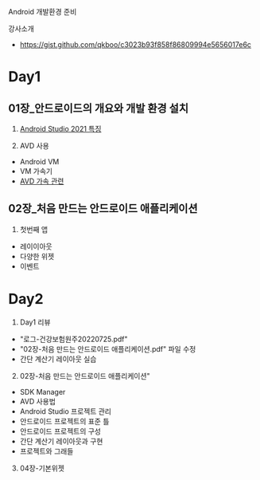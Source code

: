 Android 개발환경 준비

강사소개

- https://gist.github.com/qkboo/c3023b93f858f86809994e5656017e6c

# Day1

## 01장\_안드로이드의 개요와 개발 환경 설치

1. [Android Studio 2021 특징](https://gist.github.com/qkboo/ccd5b4312d1163339b47d8e9f3aaf69f)

2. AVD 사용

- Android VM
- VM 가속기
- [AVD 가속 관련](https://gist.github.com/qkboo/38abd7d07a5e10635e0dacc5b309e5bb)

## 02장\_처음 만드는 안드로이드 애플리케이션

1. 첫번째 앱

- 레이이아웃
- 다양한 위젯
- 이벤트


# Day2

1. Day1 리뷰
  - "로그-건강보험원주20220725.pdf"
  - "02장-처음 만드는 안드로이드 애플리케이션.pdf" 파일 수정
  - 간단 계산기 레이아웃 실습

2. 02장-처음 만드는 안드로이드 애플리케이션"
  - SDK Manager
  - AVD 사용법
  - Android Studio 프로젝트 관리
  - 안드로이드 프로젝트의 표준 틀
  - 안드로이드 프로젝트의 구성
  - 간단 계산기 레이아웃과 구현
  - 프로젝트와 그래들

3. 04장-기본위젯
